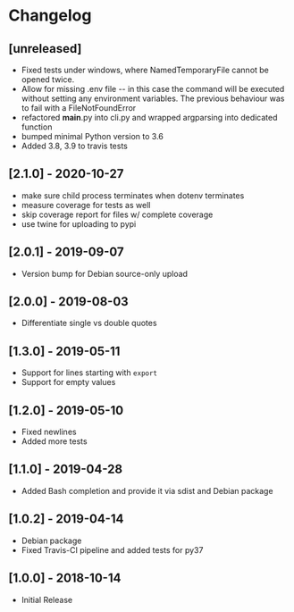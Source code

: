 # Changelog

## [unreleased]

* Fixed tests under windows, where NamedTemporaryFile cannot be opened twice.
* Allow for missing .env file -- in this case the command will be executed
  without setting any environment variables. The previous behaviour was to
  fail with a FileNotFoundError
* refactored __main__.py into cli.py and wrapped argparsing into dedicated
  function
* bumped minimal Python version to 3.6
* Added 3.8, 3.9 to travis tests

## [2.1.0] - 2020-10-27

* make sure child process terminates when dotenv terminates
* measure coverage for tests as well
* skip coverage report for files w/ complete coverage
* use twine for uploading to pypi

## [2.0.1] - 2019-09-07

* Version bump for Debian source-only upload

## [2.0.0] - 2019-08-03

* Differentiate single vs double quotes

## [1.3.0] - 2019-05-11

* Support for lines starting with `export`
* Support for empty values

## [1.2.0] - 2019-05-10

* Fixed newlines
* Added more tests


## [1.1.0] - 2019-04-28

* Added Bash completion and provide it via sdist and Debian package


## [1.0.2] - 2019-04-14

* Debian package
* Fixed Travis-CI pipeline and added tests for py37


## [1.0.0] - 2018-10-14

* Initial Release
